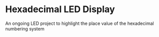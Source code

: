 # Hexadecimal LED Display

An ongoing LED project to highlight the place value of the hexadecimal numbering system
